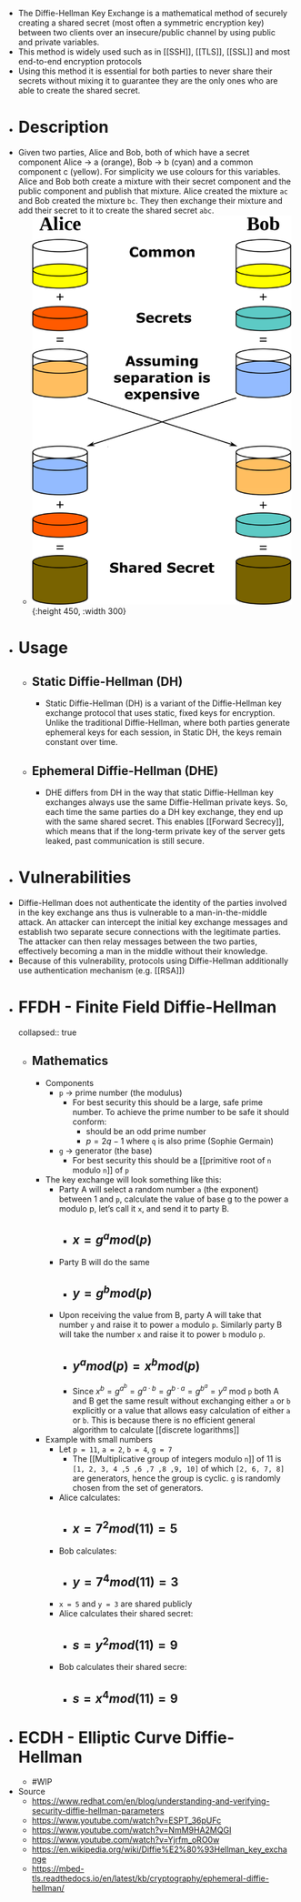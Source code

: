 - The Diffie-Hellman Key Exchange is a mathematical method of securely creating a shared secret (most often a symmetric encryption key) between two clients over an insecure/public channel by using public and private variables.
- This method is widely used such as in [[SSH]], [[TLS]], [[SSL]] and most end-to-end encryption protocols
- Using this method it is essential for both parties to never share their secrets without mixing it to guarantee they are the only ones who are able to create the shared secret.
- # Description
- Given two parties, Alice and Bob, both of which have a secret component Alice -> a (orange), Bob -> b (cyan) and a common component c (yellow). For simplicity we use colours for this variables. Alice and Bob both create a mixture with their secret component and the public component and publish that mixture. Alice created the mixture `ac` and Bob created the mixture `bc`. They then exchange their mixture and add their secret to it to create the shared secret `abc`.
	- ![diffie-hellman-color-example.png](../assets/diffie-hellman-color-example_1689860915833_0.png){:height 450, :width 300}
- # Usage
	- ## Static Diffie-Hellman (DH)
		- Static Diffie-Hellman (DH) is a variant of the Diffie-Hellman key exchange protocol that uses static, fixed keys for encryption. Unlike the traditional Diffie-Hellman, where both parties generate ephemeral keys for each session, in Static DH, the keys remain constant over time.
	- ## Ephemeral Diffie-Hellman (DHE)
		- DHE differs from DH in the way that static Diffie-Hellman key exchanges always use the same Diffie-Hellman private keys. So, each time the same parties do a DH key exchange, they end up with the 
		  same shared secret. This enables [[Forward Secrecy]], which means that if the long-term private key of the server gets leaked, past communication is still secure.
- # Vulnerabilities
- Diffie-Hellman does not authenticate the identity of the parties involved in the key exchange ans thus is vulnerable to a man-in-the-middle attack. An attacker can intercept the initial key exchange messages and 
  establish two separate secure connections with the legitimate parties. The attacker can then relay messages between the two parties, effectively becoming a man in the middle without their knowledge.
- Because of this vulnerability, protocols using Diffie-Hellman additionally use authentication mechanism (e.g. [[RSA]])
- # FFDH - Finite Field Diffie-Hellman
  collapsed:: true
	- ## Mathematics
		- Components
			- `p` -> prime number (the modulus)
				- For best security this should be a large, safe prime number. To achieve the prime number to be safe it should conform:
					- should be an odd prime number
					- $p = 2q - 1$ where `q` is also prime (Sophie Germain)
			- `g` -> generator (the base)
				- For best security this should be a [[primitive root of  `n` modulo `n`]] of `p`
		- The key exchange will look something like this:
			- Party A will select a random number `a` (the exponent) between 1 and `p`, calculate the value of base g to the power a modulo p, let’s call it `x`, and send it to party B.
				- ## $x = g^{a} mod(p)$
			- Party B will do the same
				- ## $y = g^{b} mod(p)$
			- Upon receiving the value from B, party A will take that number `y` and raise it to power `a` modulo `p`. Similarly party B will take the number `x` and raise it to power `b` modulo `p`.
				- ## $y^{a} mod(p) = x^{b} mod(p)$
				- Since $x^b=g^{a^b}=g^{a·b}=g^{b·a}=g^{b^a}=y^a$ mod `p` both A and B get the same result without exchanging either `a` or `b` explicitly or a value that allows easy calculation of either `a` or `b`. This is because there is no efficient general algorithm to calculate [[discrete logarithms]]
		- Example with small numbers
			- Let  `p = 11`, `a = 2`, `b = 4`, `g = 7`
				- The [[Multiplicative group of integers modulo `n`]] of 11 is `[1, 2, 3, 4 ,5 ,6 ,7 ,8 ,9, 10]` of which `[2, 6, 7, 8]` are generators, hence the group is cyclic. `g` is randomly chosen from the set of generators.
			- Alice calculates:
				- ## $x = 7^{2} mod(11) = 5$
			- Bob calculates:
				- ## $y = 7^{4} mod(11) = 3$
			- `x = 5` and `y = 3` are shared publicly
			- Alice calculates their shared secret:
				- ## $s = y^{2} mod(11) =  9$
			- Bob calculates their shared secre:
				- ## $s = x^{4} mod(11) = 9$
- # ECDH - Elliptic Curve Diffie-Hellman
	- #WIP
- Source
	- https://www.redhat.com/en/blog/understanding-and-verifying-security-diffie-hellman-parameters
	- https://www.youtube.com/watch?v=ESPT_36pUFc
	- https://www.youtube.com/watch?v=NmM9HA2MQGI
	- https://www.youtube.com/watch?v=Yjrfm_oRO0w
	- https://en.wikipedia.org/wiki/Diffie%E2%80%93Hellman_key_exchange
	- https://mbed-tls.readthedocs.io/en/latest/kb/cryptography/ephemeral-diffie-hellman/